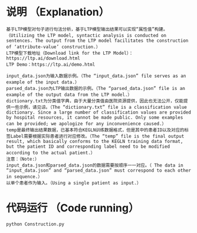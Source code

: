 # 说明 （Explanation）
    基于LTP模型对句子进行句法分析，基于LTP模型输出结果可以实现“属性值”构建。（Utilizing the LTP model, syntactic analysis is conducted on sentences. The output from the LTP model facilitates the construction of ‘attribute-value’ construction.）
    LTP模型下载地址（Download link for the LTP Model）：https://ltp.ai/download.html
    LTP Demo：https://ltp.ai/demo.html

    input_data.json为输入数据示例。（The “input_data.json” file serves as an example of the input data.）
    parsed_data.json为LTP输出数据的示例。（The “parsed_data.json” file is an example of the output data from the LTP model.）
    dictionary.txt为分类值字典，由于大量分类值由医院资源提供，因此也无法公开，仅能提供一些示例，请见谅。（The “dictionary.txt” file is a classification value dictionary. Since a large number of classification values are provided by hospital resources, it cannot be made public. Only some examples can be provided; we apologize for any inconvenience caused.）
    temp是最终输出结果数据，已基本符合KEGLN训练数据格式，但是其中的患者ID以及对应的标签Label需要根据实际患者进行对应修改。（The “temp” file is the final output result, which basically conforms to the KEGLN training data format, but the patient ID and corresponding label need to be modified according to the actual patient.）
    注意：（Note:）
    input_data.json和parsed_data.json的数据需要按顺序一一对应。（ The data in “input_data.json” and “parsed_data.json” must correspond to each other in sequence.）
    以单个患者作为输入。（Using a single patient as input.）

# 代码运行 （Code running）
    python Construction.py
    
    
